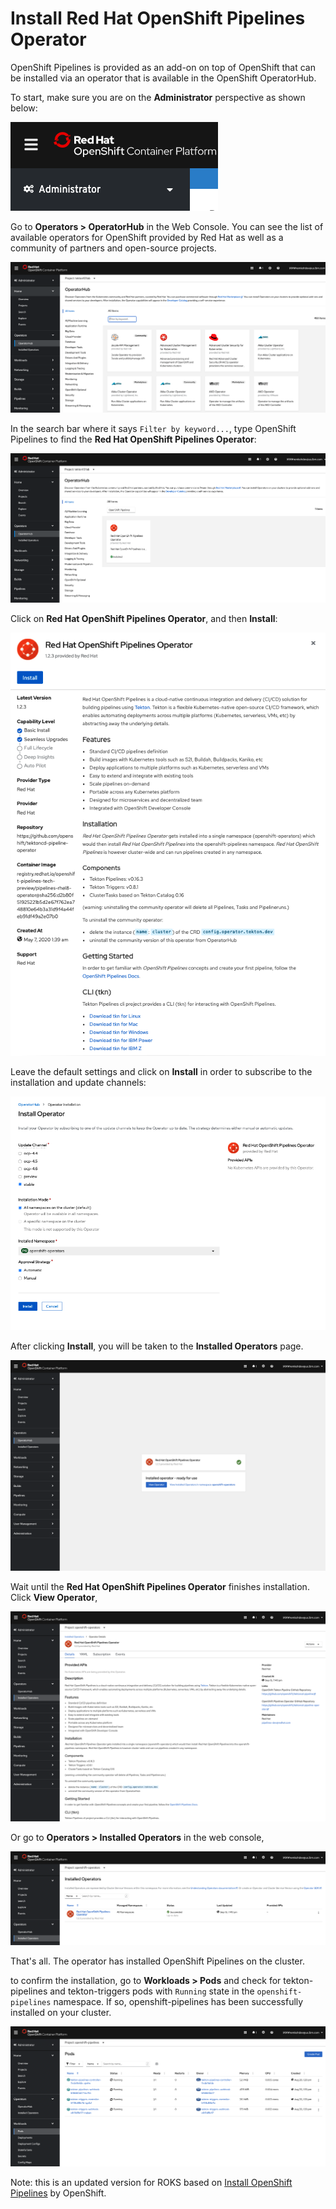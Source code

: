 # Install Red Hat OpenShift Pipelines Operator

OpenShift Pipelines is provided as an add-on on top of OpenShift that can be installed via an operator that is available in the OpenShift OperatorHub.

To start, make sure you are on the **Administrator** perspective as shown below:

![Administrator Perspective](images/roks/administrator.png)

Go to **Operators > OperatorHub** in the Web Console. You can see the list of available operators for OpenShift provided by Red Hat as well as a community of partners and open-source projects.

![OpenShift OperatorHub](images/roks/operatorhub.png)

In the search bar where it says `Filter by keyword...`, type OpenShift Pipelines to find the **Red Hat OpenShift Pipelines Operator**:

![OpenShift OperatorHub](images/roks/pipelines-operator.png)

Click on **Red Hat OpenShift Pipelines Operator**, and then **Install**:

![OpenShift Pipelines Operator 1](images/roks/operator-install-1.png)

Leave the default settings and click on **Install** in order to subscribe to the installation and update channels:

![OpenShift Pipelines Operator 2](images/roks/operator-install-2.png)

After clicking **Install**, you will be taken to the **Installed Operators** page. 

![OpenShift Pipelines Operator 3](images/roks/operator-install-3.png)

Wait until the **Red Hat OpenShift Pipelines Operator** finishes installation. Click **View Operator**,

![OpenShift Pipelines Operator 4](images/roks/operator-install-4.png)

Or go to **Operators > Installed Operators** in the web console,

![OpenShift Pipelines Operator 5](images/roks/operator-install-5.png)

That's all. The operator has installed OpenShift Pipelines on the cluster.

to confirm the installation, go to **Workloads > Pods** and check for tekton-pipelines and tekton-triggers pods with `Running` state in the `openshift-pipelines` namespace. If so, openshift-pipelines has been successfully installed on your cluster.

![OpenShift Pipelines Operator 6](images/roks/operator-install-6.png)

Note: this is an updated version for ROKS based on [Install OpenShift Pipelines](https://github.com/openshift/pipelines-tutorial/blob/master/install-operator.md) by OpenShift.
